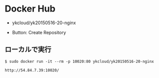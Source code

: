 Docker Hub
==========

- ykcloud/yk20150516-20-nginx

- Button: Create Repository

ローカルで実行
--------------

```
$ sudo docker run -it --rm -p 10020:80 ykcloud/yk20150516-20-nginx
```

```
http://54.84.7.39:10020/
```
